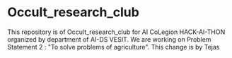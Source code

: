 # Occult_research_club
This repository is of Occult_research_club for AI CoLegion HACK-AI-THON organized by department of AI-DS VESIT.
We are working on Problem Statement 2 : "To solve problems of agriculture".
This change is by Tejas
